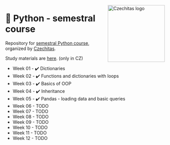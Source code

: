 <a href="https://www.czechitas.cz/"><img align="right" src="https://cdn.myshoptet.com/usr/www.shop-czechitas.cz/user/logos/logo.png" alt="Czechitas logo" width="180"/></a> 

# 🐍 Python - semestral course

Repository for [semestral Python course](https://www.czechitas.cz/cs/kalendar-akci/akce/24752/2021/02/16), organized by [Czechitas](https://www.czechitas.cz/en/).

Study materials are [here](https://kodim.cz/czechitas/progr2-python). (only in CZ)

- Week 01 - ✔️ Dictionaries
- Week 02 - ✔️ Functions and dictionaries with loops
- Week 03 - ✔️ Basics of OOP
- Week 04 - ✔️ Inheritance
- Week 05 - ✔️ Pandas - loading data and basic queries
- Week 06 - TODO
- Week 07 - TODO
- Week 08 - TODO
- Week 09 - TODO
- Week 10 - TODO
- Week 11 - TODO
- Week 12 - TODO

